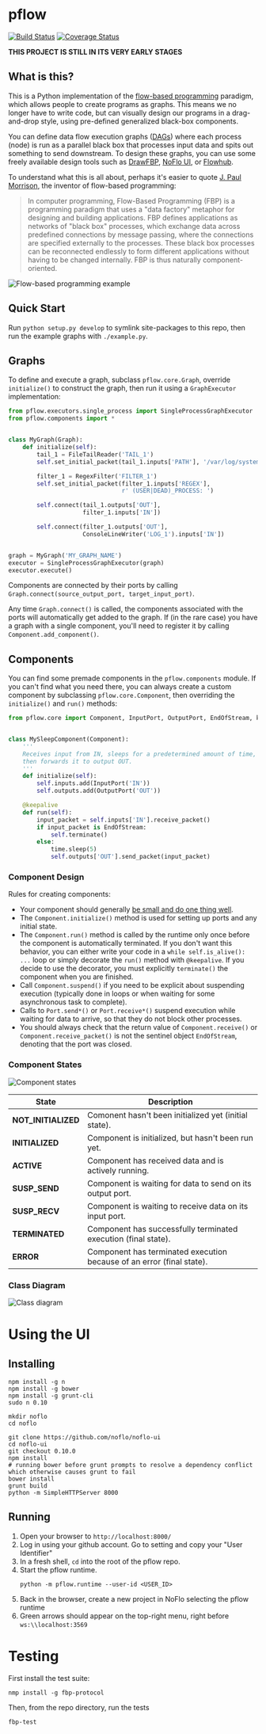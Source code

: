 # pflow

[![Build Status](https://travis-ci.org/LumaPictures/pflow.svg)](https://travis-ci.org/LumaPictures/pflow)
[![Coverage Status](https://coveralls.io/repos/Flushot/pflow/badge.svg?branch=master&service=github)](https://coveralls.io/github/Flushot/pflow?branch=master)

**THIS PROJECT IS STILL IN ITS VERY EARLY STAGES**

## What is this?

This is a Python implementation of the [flow-based programming](http://www.jpaulmorrison.com/fbp/) paradigm, which allows people to create programs as graphs. This means we no longer have to write code, but can visually design our programs in a drag-and-drop style, using pre-defined generalized black-box components.

You can define data flow execution graphs ([DAGs](https://en.wikipedia.org/wiki/Directed_acyclic_graph)) where each process (node) is run as a parallel black box that processes input data and spits out something to send downstream. To design these graphs, you can use some freely available design tools such as [DrawFBP](https://github.com/jpaulm/drawfbp), [NoFlo UI](https://github.com/noflo/noflo-ui), or [Flowhub](https://flowhub.io/).

To understand what this is all about, perhaps it's easier to quote [J. Paul Morrison](http://jpaulmorrison.com/), the inventor of flow-based programming:

> In computer programming, Flow-Based Programming (FBP) is a programming paradigm that uses a "data factory" metaphor 
for designing and building applications. FBP defines applications as networks of "black box" processes, which exchange 
data across predefined connections by message passing, where the connections are specified externally to the processes. 
These black box processes can be reconnected endlessly to form different applications without having to be changed 
internally. FBP is thus naturally component-oriented.

![Flow-based programming example](./docs/fbp-example.jpg)

## Quick Start

Run `python setup.py develop` to symlink site-packages to this repo, 
then run the example graphs with `./example.py`.


## Graphs

To define and execute a graph, subclass `pflow.core.Graph`, override `initialize()` to construct the graph,
then run it using a `GraphExecutor` implementation:

```python
from pflow.executors.single_process import SingleProcessGraphExecutor
from pflow.components import *


class MyGraph(Graph):
    def initialize(self):
        tail_1 = FileTailReader('TAIL_1')
        self.set_initial_packet(tail_1.inputs['PATH'], '/var/log/system.log')

        filter_1 = RegexFilter('FILTER_1')
        self.set_initial_packet(filter_1.inputs['REGEX'],
                                r' (USER|DEAD)_PROCESS: ')

        self.connect(tail_1.outputs['OUT'], 
                     filter_1.inputs['IN'])

        self.connect(filter_1.outputs['OUT'],
                     ConsoleLineWriter('LOG_1').inputs['IN'])    


graph = MyGraph('MY_GRAPH_NAME')
executor = SingleProcessGraphExecutor(graph)
executor.execute()
```

Components are connected by their ports by calling `Graph.connect(source_output_port, target_input_port)`.

Any time `Graph.connect()` is called, the components associated with the ports will automatically get added to the
graph. If (in the rare case) you have a graph with a single component, you'll need to register it by calling
`Component.add_component()`.


## Components

You can find some premade components in the `pflow.components` module. If you can't find what you need there,
you can always create a custom component by subclassing `pflow.core.Component`, then overriding the `initialize()` 
and `run()` methods:

```python
from pflow.core import Component, InputPort, OutputPort, EndOfStream, keepalive


class MySleepComponent(Component):
    '''
    Receives input from IN, sleeps for a predetermined amount of time,
    then forwards it to output OUT.
    '''
    def initialize(self):
        self.inputs.add(InputPort('IN'))
        self.outputs.add(OutputPort('OUT'))

    @keepalive
    def run(self):
        input_packet = self.inputs['IN'].receive_packet()
        if input_packet is EndOfStream:
            self.terminate()
        else:
            time.sleep(5)
            self.outputs['OUT'].send_packet(input_packet)
```

### Component Design

Rules for creating components:

* Your component should generally [be small and do one thing well](http://c2.com/cgi/wiki?UnixDesignPhilosophy).
* The `Component.initialize()` method is used for setting up ports and any initial state.
* The `Component.run()` method is called by the runtime only once before the component is automatically terminated.
  If you don't want this behavior, you can either write your code in a `while self.is_alive(): ...` loop or
  simply decorate the `run()` method with `@keepalive`. If you decide to use the decorator, you must explicitly
  `terminate()` the component when you are finished.
* Call `Component.suspend()` if you need to be explicit about suspending execution (typically done in loops or when 
  waiting for some asynchronous task to complete).
* Calls to `Port.send*()` or `Port.receive*()` suspend execution while waiting for data to arrive, so that they do 
  not block other processes.
* You should always check that the return value of `Component.receive()` or `Component.receive_packet()` is not the
  sentinel object `EndOfStream`, denoting that the port was closed.


### Component States

![Component states](./docs/states.png)

| State | Description |
| ----- | ----------- |
| **NOT_INITIALIZED** | Comonent hasn't been initialized yet (initial state). | 
| **INITIALIZED** | Component is initialized, but hasn't been run yet. |
| **ACTIVE** | Component has received data and is actively running. |
| **SUSP_SEND** | Component is waiting for data to send on its output port. |
| **SUSP_RECV** | Component is waiting to receive data on its input port. |
| **TERMINATED** | Component has successfully terminated execution (final state). |
| **ERROR** | Component has terminated execution because of an error (final state). |


### Class Diagram

![Class diagram](./docs/class-diagram.png)


# Using the UI

## Installing

```
npm install -g n
npm install -g bower
npm install -g grunt-cli
sudo n 0.10

mkdir noflo
cd noflo

git clone https://github.com/noflo/noflo-ui
cd noflo-ui
git checkout 0.10.0
npm install
# running bower before grunt prompts to resolve a dependency conflict which otherwise causes grunt to fail
bower install
grunt build
python -m SimpleHTTPServer 8000
```

## Running

1. Open your browser to `http://localhost:8000/`
2. Log in using your github account. Go to setting and copy your "User Identifier"
3. In a fresh shell, `cd` into the root of the pflow repo.
4. Start the pflow runtime.
   ```
   python -m pflow.runtime --user-id <USER_ID>
   ```
5. Back in the browser, create a new project in NoFlo selecting the pflow runtime
6. Green arrows should appear on the top-right menu, right before
   `ws:\\localhost:3569`

# Testing

First install the test suite:
```
nmp install -g fbp-protocol
```

Then, from the repo directory, run the tests
```
fbp-test
```
